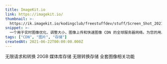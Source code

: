 ```yaml
---
title: ImageKit.io
link: https://imagekit.io/
thumbnail: >-
  https://ik.imagekit.io/kodingclub/freestuffdev/stuff/Screen_Shot_2021-06-22_at_1.44.09_PM_RmlheGcla4.png
snippet: >-
  一个用于实时图像优化、调整大小、图像上传和快速图像 CDN 的全球服务器网络。为您的用户提供更快、更轻的体验。
tags: ["CDN", "图片", "存储"]
createdAt: 2021-06-22T00:00:00.000Z
---
```

无限请求和转换
20GB 媒体库存储
无限转换存储
全套图像相关功能